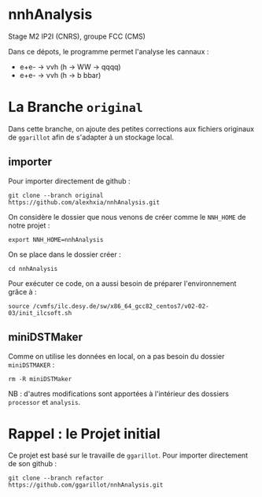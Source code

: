 # nnhAnalysis
Stage M2 IP2I (CNRS), groupe FCC (CMS)

Dans ce dépots, le programme permet l'analyse les cannaux :

- e+e- &rarr; &nu;&nu;h (h &rarr; WW &rarr; qqqq)
- e+e- &rarr; &nu;&nu;h (h &rarr; b bbar)

# La Branche `original`
Dans cette branche, on ajoute des petites corrections aux fichiers originaux de `ggarillot` afin de s'adapter à un stockage local.
## importer 
Pour importer directement de github :
```
git clone --branch original https://github.com/alexhxia/nnhAnalysis.git
```
On considère le dossier que nous venons de créer comme le `NNH_HOME` de notre projet :
```
export NNH_HOME=nnhAnalysis
```
On se place dans le dossier créer :
```
cd nnhAnalysis
```
Pour exécuter ce code, on a aussi besoin de préparer l'environnement grâce à :
```
source /cvmfs/ilc.desy.de/sw/x86_64_gcc82_centos7/v02-02-03/init_ilcsoft.sh
```
## miniDSTMaker
Comme on utilise les données en local, on a pas besoin du dossier `miniDSTMAKER` :
```
rm -R miniDSTMaker
```
NB : d'autres modifications sont apportées à l'intérieur des dossiers `processor` et `analysis`.
# Rappel : le Projet initial
Ce projet est basé sur le travaille de `ggarillot`. Pour importer directement de son github :
```
git clone --branch refactor https://github.com/ggarillot/nnhAnalysis.git
```
